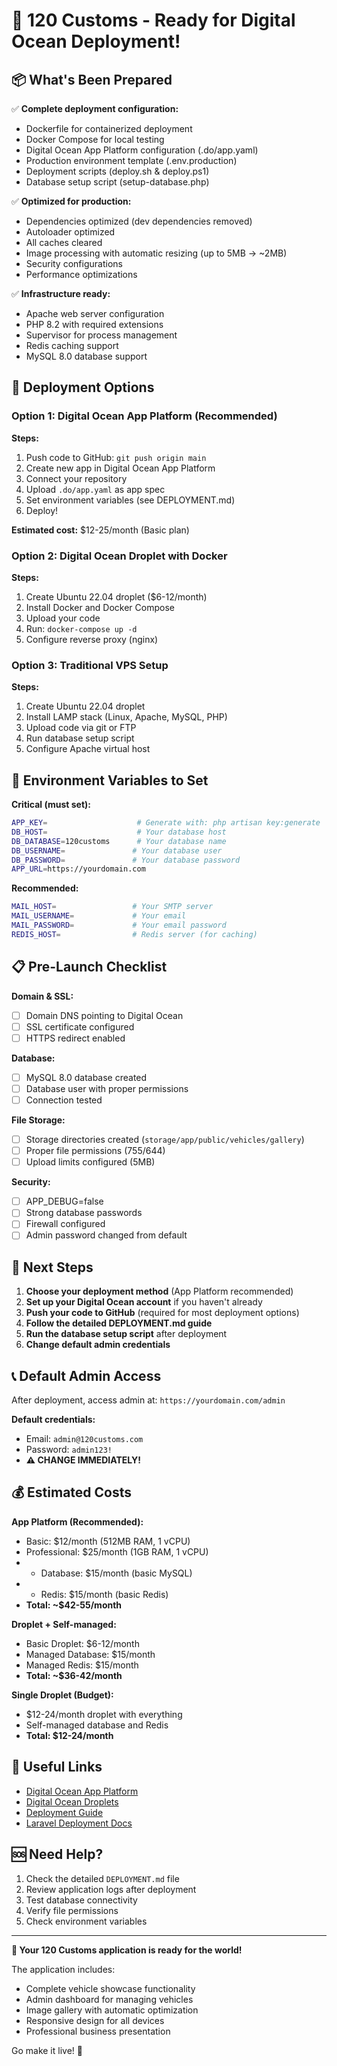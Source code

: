 # 🎉 120 Customs - Ready for Digital Ocean Deployment!

## 📦 What's Been Prepared

✅ **Complete deployment configuration:**
- Dockerfile for containerized deployment
- Docker Compose for local testing
- Digital Ocean App Platform configuration (.do/app.yaml)
- Production environment template (.env.production)
- Deployment scripts (deploy.sh & deploy.ps1)
- Database setup script (setup-database.php)

✅ **Optimized for production:**
- Dependencies optimized (dev dependencies removed)
- Autoloader optimized
- All caches cleared
- Image processing with automatic resizing (up to 5MB → ~2MB)
- Security configurations
- Performance optimizations

✅ **Infrastructure ready:**
- Apache web server configuration
- PHP 8.2 with required extensions
- Supervisor for process management
- Redis caching support
- MySQL 8.0 database support

## 🚀 Deployment Options

### Option 1: Digital Ocean App Platform (Recommended)

**Steps:**
1. Push code to GitHub: `git push origin main`
2. Create new app in Digital Ocean App Platform
3. Connect your repository
4. Upload `.do/app.yaml` as app spec
5. Set environment variables (see DEPLOYMENT.md)
6. Deploy!

**Estimated cost:** $12-25/month (Basic plan)

### Option 2: Digital Ocean Droplet with Docker

**Steps:**
1. Create Ubuntu 22.04 droplet ($6-12/month)
2. Install Docker and Docker Compose
3. Upload your code
4. Run: `docker-compose up -d`
5. Configure reverse proxy (nginx)

### Option 3: Traditional VPS Setup

**Steps:**
1. Create Ubuntu 22.04 droplet
2. Install LAMP stack (Linux, Apache, MySQL, PHP)
3. Upload code via git or FTP
4. Run database setup script
5. Configure Apache virtual host

## 🔧 Environment Variables to Set

**Critical (must set):**
```bash
APP_KEY=                    # Generate with: php artisan key:generate
DB_HOST=                    # Your database host
DB_DATABASE=120customs      # Your database name
DB_USERNAME=               # Your database user
DB_PASSWORD=               # Your database password
APP_URL=https://yourdomain.com
```

**Recommended:**
```bash
MAIL_HOST=                 # Your SMTP server
MAIL_USERNAME=             # Your email
MAIL_PASSWORD=             # Your email password
REDIS_HOST=                # Redis server (for caching)
```

## 📋 Pre-Launch Checklist

**Domain & SSL:**
- [ ] Domain DNS pointing to Digital Ocean
- [ ] SSL certificate configured
- [ ] HTTPS redirect enabled

**Database:**
- [ ] MySQL 8.0 database created
- [ ] Database user with proper permissions
- [ ] Connection tested

**File Storage:**
- [ ] Storage directories created (`storage/app/public/vehicles/gallery`)
- [ ] Proper file permissions (755/644)
- [ ] Upload limits configured (5MB)

**Security:**
- [ ] APP_DEBUG=false
- [ ] Strong database passwords
- [ ] Firewall configured
- [ ] Admin password changed from default

## 🎯 Next Steps

1. **Choose your deployment method** (App Platform recommended)
2. **Set up your Digital Ocean account** if you haven't already
3. **Push your code to GitHub** (required for most deployment options)
4. **Follow the detailed DEPLOYMENT.md guide**
5. **Run the database setup script** after deployment
6. **Change default admin credentials**

## 📞 Default Admin Access

After deployment, access admin at: `https://yourdomain.com/admin`

**Default credentials:**
- Email: `admin@120customs.com`
- Password: `admin123!`
- **⚠️ CHANGE IMMEDIATELY!**

## 💰 Estimated Costs

**App Platform (Recommended):**
- Basic: $12/month (512MB RAM, 1 vCPU)
- Professional: $25/month (1GB RAM, 1 vCPU)
- + Database: $15/month (basic MySQL)
- + Redis: $15/month (basic Redis)
- **Total: ~$42-55/month**

**Droplet + Self-managed:**
- Basic Droplet: $6-12/month
- Managed Database: $15/month
- Managed Redis: $15/month
- **Total: ~$36-42/month**

**Single Droplet (Budget):**
- $12-24/month droplet with everything
- Self-managed database and Redis
- **Total: $12-24/month**

## 🔗 Useful Links

- [Digital Ocean App Platform](https://cloud.digitalocean.com/apps)
- [Digital Ocean Droplets](https://cloud.digitalocean.com/droplets)
- [Deployment Guide](./DEPLOYMENT.md)
- [Laravel Deployment Docs](https://laravel.com/docs/deployment)

## 🆘 Need Help?

1. Check the detailed `DEPLOYMENT.md` file
2. Review application logs after deployment
3. Test database connectivity
4. Verify file permissions
5. Check environment variables

---

**🎊 Your 120 Customs application is ready for the world!**

The application includes:
- Complete vehicle showcase functionality
- Admin dashboard for managing vehicles
- Image gallery with automatic optimization
- Responsive design for all devices
- Professional business presentation

Go make it live! 🚀
